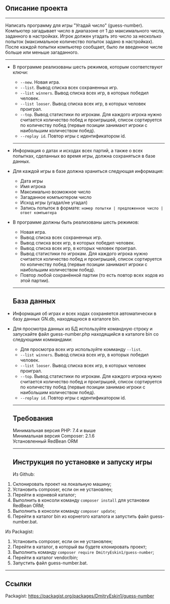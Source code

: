 ## Описание проекта

* * *
Написать программу для игры "Угадай число" (guess-number). Компьютер загадывает число в диапазоне от 1 до максимального числа, заданного в настройках. Игрок должен угадать это число за несколько попыток (максимальное количество попыток задано в настройках). После каждой попытки компьютер сообщает, было ли введенное числе больше или меньше загаданного.

* * *

* В программе реализованы шесть режимов, которым соответствуют ключи:
    * `--new`. Новая игра.
    * `--list`. Вывод списка всех сохраненных игр.
    * `--list winners`. Вывод списка всех игр, в которых победил человек.
    * `--list looser`. Вывод списка всех игр, в которых человек проиграл.
    * `--top`. Вывод статистики по игрокам. Для каждого игрока нужно считается количество побед и проигрышей, список сортируется по количеству побед (первые позиции занимают игроки с наибольшим количеством побед).
    * `--replay id`. Повтор игры с идентификатором id.

    * * * 

* Информация о датах и исходах всех партий, а также о всех попытках, сделанных во время игры, должна сохраняться в базе данных.
* Для каждой игры в базе должна храниться следующая информация:
    * Дата игры
    * Имя игрока
    * Максимально возможное число
    * Загаданное компьютером число
    * Исход игры (угадал/не угадал)
    * Запись попыток в формате: 
      `номер попытки | предложенное число | ответ компьютера`
* В программе должны быть реализованы шесть режимов:
    * Новая игра.
    * Вывод списка всех сохраненных игр.
    * Вывод списка всех игр, в которых победил человек.
    * Вывод списка всех игр, в которых человек проиграл.
    * Вывод статистики по игрокам. Для каждого игрока нужно считается количество побед и проигрышей, список сортируется по количеству побед (первые позиции занимают игроки с наибольшим количеством побед).
    * Повтор любой сохранённой партии (то есть повтор всех ходов из этой партии).

    * * * 

    ## База данных

* Информация об играх и всех ходах сохраняется автоматически в базу данных GN.db, находящуюся в каталоге bin.
* Для просмотра данных из БД используйте командную строку и запускайте файл guess-number.php находящийся в каталоге bin со следующими коммандами:
    * Для просмотра всех игр используйте комманду `--list`.
    * `--list winners`. Вывод списка всех игр, в которых победил человек.
    * `--list looser`. Вывод списка всех игр, в которых человек проиграл.
    * `--top`. Вывод статистики по игрокам. Для каждого игрока нужно считается количество побед и проигрышей, список сортируется по количеству побед (первые позиции занимаю игроки с наибольшим количеством побед).
    * `--replay id`. Повтор игры с идентификатором id.
    
    * * *

    ## Требования

    Минимальная версия PHP: 7.4 и выше \
    Минимальная версия Composer: 2.1.6 \
    Установленный RedBean ORM

    * * * 

    ## Инструкция по установке и запуску игры

    Из Github:

1. Склонировать проект на локальную машину;
2. Установить composer, если он не установлен;
3. Перейти в корневой каталог;
4. Выполнить в консоли команду `composer install` для установки RedBean ORM;
5. Выполнить в консоли команду `composer update`;
6. Перейти в каталог bin из корнегого каталога и запустить файл guess-number.bat.

Из Packagist:

1. Установить composer, если он не установлен;
2. Перейти в каталог, в который вы будете клонировать проект;
3. Выполнить команду `composer require DmitryEskin1/guess-number`;
4. Перейти в каталог vendor/bin;
5. Запустить файл guess-number.bat.

* * *

## Ссылки

Packagist: <https://packagist.org/packages/DmitryEskin1/guess-number>
